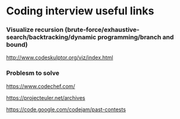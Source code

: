 
# Coding interview useful links

### Visualize recursion (brute-force/exhaustive-search/backtracking/dynamic programming/branch and bound)
http://www.codeskulptor.org/viz/index.html


### Problesm to solve 

https://www.codechef.com/

https://projecteuler.net/archives

https://code.google.com/codejam/past-contests
